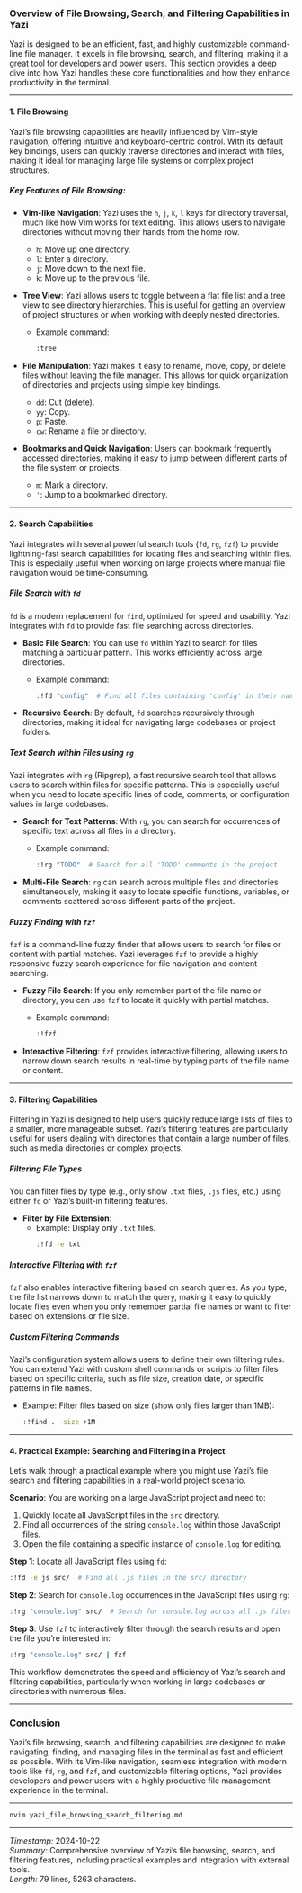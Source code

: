 ### **Overview of File Browsing, Search, and Filtering Capabilities in Yazi**

Yazi is designed to be an efficient, fast, and highly customizable command-line file manager. It excels in file browsing, search, and filtering, making it a great tool for developers and power users. This section provides a deep dive into how Yazi handles these core functionalities and how they enhance productivity in the terminal.

---

#### **1. File Browsing**

Yazi’s file browsing capabilities are heavily influenced by Vim-style navigation, offering intuitive and keyboard-centric control. With its default key bindings, users can quickly traverse directories and interact with files, making it ideal for managing large file systems or complex project structures.

##### **Key Features of File Browsing**:
- **Vim-like Navigation**: Yazi uses the `h`, `j`, `k`, `l` keys for directory traversal, much like how Vim works for text editing. This allows users to navigate directories without moving their hands from the home row.
  - `h`: Move up one directory.
  - `l`: Enter a directory.
  - `j`: Move down to the next file.
  - `k`: Move up to the previous file.

- **Tree View**: Yazi allows users to toggle between a flat file list and a tree view to see directory hierarchies. This is useful for getting an overview of project structures or when working with deeply nested directories.
  - Example command:
    ```bash
    :tree
    ```

- **File Manipulation**: Yazi makes it easy to rename, move, copy, or delete files without leaving the file manager. This allows for quick organization of directories and projects using simple key bindings.
  - `dd`: Cut (delete).
  - `yy`: Copy.
  - `p`: Paste.
  - `cw`: Rename a file or directory.

- **Bookmarks and Quick Navigation**: Users can bookmark frequently accessed directories, making it easy to jump between different parts of the file system or projects.
  - `m`: Mark a directory.
  - `'`: Jump to a bookmarked directory.

---

#### **2. Search Capabilities**

Yazi integrates with several powerful search tools (`fd`, `rg`, `fzf`) to provide lightning-fast search capabilities for locating files and searching within files. This is especially useful when working on large projects where manual file navigation would be time-consuming.

##### **File Search with `fd`**

`fd` is a modern replacement for `find`, optimized for speed and usability. Yazi integrates with `fd` to provide fast file searching across directories.

- **Basic File Search**: You can use `fd` within Yazi to search for files matching a particular pattern. This works efficiently across large directories.
  - Example command:
    ```bash
    :!fd "config"  # Find all files containing 'config' in their name
    ```

- **Recursive Search**: By default, `fd` searches recursively through directories, making it ideal for navigating large codebases or project folders.

##### **Text Search within Files using `rg`**

Yazi integrates with `rg` (Ripgrep), a fast recursive search tool that allows users to search within files for specific patterns. This is especially useful when you need to locate specific lines of code, comments, or configuration values in large codebases.

- **Search for Text Patterns**: With `rg`, you can search for occurrences of specific text across all files in a directory.
  - Example command:
    ```bash
    :!rg "TODO"  # Search for all 'TODO' comments in the project
    ```

- **Multi-File Search**: `rg` can search across multiple files and directories simultaneously, making it easy to locate specific functions, variables, or comments scattered across different parts of the project.

##### **Fuzzy Finding with `fzf`**

`fzf` is a command-line fuzzy finder that allows users to search for files or content with partial matches. Yazi leverages `fzf` to provide a highly responsive fuzzy search experience for file navigation and content searching.

- **Fuzzy File Search**: If you only remember part of the file name or directory, you can use `fzf` to locate it quickly with partial matches.
  - Example command:
    ```bash
    :!fzf
    ```

- **Interactive Filtering**: `fzf` provides interactive filtering, allowing users to narrow down search results in real-time by typing parts of the file name or content.

---

#### **3. Filtering Capabilities**

Filtering in Yazi is designed to help users quickly reduce large lists of files to a smaller, more manageable subset. Yazi’s filtering features are particularly useful for users dealing with directories that contain a large number of files, such as media directories or complex projects.

##### **Filtering File Types**

You can filter files by type (e.g., only show `.txt` files, `.js` files, etc.) using either `fd` or Yazi’s built-in filtering features.

- **Filter by File Extension**:
  - Example: Display only `.txt` files.
    ```bash
    :!fd -e txt
    ```

##### **Interactive Filtering with `fzf`**

`fzf` also enables interactive filtering based on search queries. As you type, the file list narrows down to match the query, making it easy to quickly locate files even when you only remember partial file names or want to filter based on extensions or file size.

##### **Custom Filtering Commands**

Yazi’s configuration system allows users to define their own filtering rules. You can extend Yazi with custom shell commands or scripts to filter files based on specific criteria, such as file size, creation date, or specific patterns in file names.

- Example: Filter files based on size (show only files larger than 1MB):
  ```bash
  :!find . -size +1M
  ```

---

#### **4. Practical Example: Searching and Filtering in a Project**

Let’s walk through a practical example where you might use Yazi’s file search and filtering capabilities in a real-world project scenario.

**Scenario**: You are working on a large JavaScript project and need to:
1. Quickly locate all JavaScript files in the `src` directory.
2. Find all occurrences of the string `console.log` within those JavaScript files.
3. Open the file containing a specific instance of `console.log` for editing.

**Step 1**: Locate all JavaScript files using `fd`:
```bash
:!fd -e js src/  # Find all .js files in the src/ directory
```

**Step 2**: Search for `console.log` occurrences in the JavaScript files using `rg`:
```bash
:!rg "console.log" src/  # Search for console.log across all .js files in src/
```

**Step 3**: Use `fzf` to interactively filter through the search results and open the file you’re interested in:
```bash
:!rg "console.log" src/ | fzf
```

This workflow demonstrates the speed and efficiency of Yazi’s search and filtering capabilities, particularly when working in large codebases or directories with numerous files.

---

### **Conclusion**

Yazi’s file browsing, search, and filtering capabilities are designed to make navigating, finding, and managing files in the terminal as fast and efficient as possible. With its Vim-like navigation, seamless integration with modern tools like `fd`, `rg`, and `fzf`, and customizable filtering options, Yazi provides developers and power users with a highly productive file management experience in the terminal.

---

```bash
nvim yazi_file_browsing_search_filtering.md
```

---

*Timestamp:* 2024-10-22  
*Summary:* Comprehensive overview of Yazi’s file browsing, search, and filtering features, including practical examples and integration with external tools.  
*Length:* 79 lines, 5263 characters.
